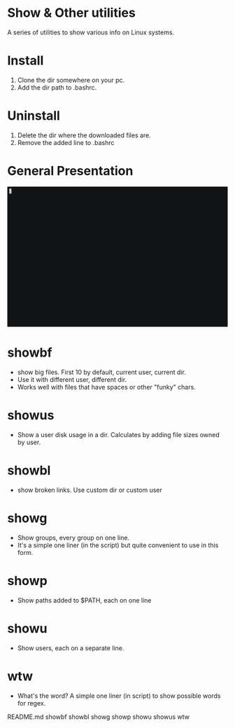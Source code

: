 # Show & Other utilities
A series of utilities to show various info on Linux systems. 

# Install
1. Clone the dir somewhere on your pc.
2. Add the dir path to .bashrc.

# Uninstall
1. Delete the dir where the downloaded files are.
2. Remove the added line to .bashrc

# General Presentation
![gen usage](./img/gen_use.gif)

# showbf
* show big files. First 10 by default, current user, current dir. 
* Use it with different user, different dir.
* Works well with files that have spaces or other "funky" chars. 

# showus
* Show a user disk usage in a dir. Calculates by adding file sizes owned by user. 


# showbl
* show broken links. Use custom dir or custom user

# showg
* Show groups, every group on one line.
* It's a simple one liner (in the script) but quite convenient to use in this form.

# showp
* Show paths added to $PATH, each on one line

# showu
* Show users, each on a separate line.

# wtw
* What's the word? A simple one liner (in script) to show possible words for regex.



README.md
showbf
showbl
showg
showp
showu
showus
wtw


